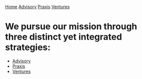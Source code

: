<style>
  <link type="text/css" rel="stylesheet" href="assets/css/main.css" />
</style>

<div class="topnav">
  <a class="active" href="#/index.md">Home</a>
  <a href="#/advisory.md">Advisory</a>
  <a href="#/praxis.md">Praxis</a>
  <a href="#ventures.md">Ventures</a>
</div>

# We pursue our mission through three distinct yet integrated strategies:
* [Advisory](/advisory.md)
* [Praxis](/praxis.md)
* [Ventures](/ventures.md)
